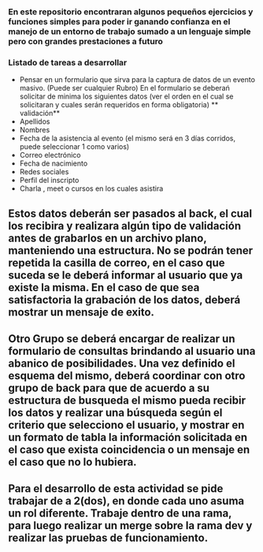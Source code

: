 ### En este repositorio encontraran algunos pequeños ejercicios y funciones simples para poder ir ganando confianza en el manejo de un entorno de trabajo sumado a un lenguaje simple pero con grandes prestaciones a futuro


### Listado de tareas a desarrollar

- Pensar en un formulario que sirva para la captura de datos de un evento masivo. (Puede ser cualquier Rubro)
En el formulario se deberań solicitar de minima los siguientes datos (ver el orden en el cual se solicitaran y cuales serán requeridos en forma obligatoria) ** validación**
- Apellidos
- Nombres
- Fecha de la asistencia al evento (el mismo será en 3 días corridos, puede seleccionar 1 como varios)
- Correo electrónico
- Fecha de nacimiento
- Redes sociales
- Perfil del inscripto
- Charla , meet o cursos en los cuales asistira

## Estos datos deberán ser pasados al back, el cual los recibira y realizara algún tipo de validación antes de grabarlos en un archivo plano, manteniendo una estructura. No se podrán tener repetida la casilla de correo, en el caso que suceda se le deberá informar al usuario que ya existe la misma. En el caso de que sea satisfactoria la grabación de los datos, deberá mostrar un mensaje de exito.

## Otro Grupo se deberá encargar de realizar un formulario de consultas brindando al usuario una abanico de posibilidades. Una vez definido el esquema del mismo, deberá coordinar con otro grupo de back para que de acuerdo a su estructura de busqueda el mismo pueda recibir los datos y realizar una búsqueda según el criterio que selecciono el usuario, y mostrar en un formato de tabla la información solicitada en el caso que exista coincidencia o un mensaje en el caso que no lo hubiera.

## Para el desarrollo de esta actividad se pide trabajar de a 2(dos), en donde cada uno asuma un rol diferente. Trabaje dentro de una rama, para luego realizar un merge sobre la rama dev y realizar las pruebas de funcionamiento.